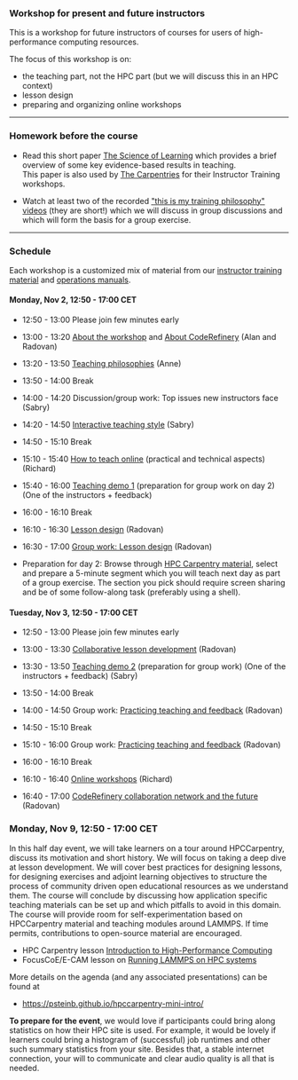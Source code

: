 

### Workshop for present and future instructors

This is a workshop for future instructors of courses for users
of high-performance computing resources.

The focus of this workshop is on:
- the teaching part, not the HPC part (but we will discuss this in an HPC context)
- lesson design
- preparing and organizing online workshops

---

### Homework before the course

- Read this short paper 
  [The Science of Learning](https://carpentries.github.io/instructor-training/files/papers/science-of-learning-2015.pdf) 
  which provides a brief overview of some key evidence-based results in teaching.  
  This paper is also used by [The Carpentries](https://carpentries.org/) for their Instructor Training workshops.

- Watch at least two of the recorded
  ["this is my training philosophy" videos](https://www.youtube.com/playlist?list=PLpLblYHCzJAAHF89P-GCjEXWC8CF-7nhX)
  (they are short!)
  which we will
  discuss in group discussions and which will form the basis for a group
  exercise.

---

### Schedule

Each workshop is a customized mix of material from our [instructor
training
material](https://coderefinery.github.io/instructor-training/) and
[operations manuals](https://coderefinery.github.io/manuals/).

#### Monday, Nov 2, 12:50 - 17:00 CET

- 12:50 - 13:00
  Please join few minutes early

- 13:00 - 13:20
  [About the workshop](https://coderefinery.github.io/instructor-training/welcome/) and
  [About CodeRefinery](https://coderefinery.github.io/instructor-training/about-coderefinery/)
  (Alan and Radovan)

- 13:20 - 13:50
  [Teaching philosophies](https://coderefinery.github.io/instructor-training/02-teaching-philosophies/)
  (Anne)

- 13:50 - 14:00
  Break

- 14:00 - 14:20
  Discussion/group work:
  Top issues new instructors face
  (Sabry)

- 14:20 - 14:50
  [Interactive teaching style](https://coderefinery.github.io/instructor-training/03-teaching-style/)
  (Sabry)

- 14:50 - 15:10
  Break

- 15:10 - 15:40
  [How to teach online](https://coderefinery.github.io/instructor-training/teaching-strategies/) (practical and technical aspects)
  (Richard)

- 15:40 - 16:00
  [Teaching demo 1](https://coderefinery.github.io/instructor-training/teaching-practice/) (preparation for group work on day 2)
  (One of the instructors + feedback)

- 16:00 - 16:10
  Break

- 16:10 - 16:30
  [Lesson design](https://coderefinery.github.io/instructor-training/lesson-design/)
  (Radovan)

- 16:30 - 17:00
  [Group work: Lesson design](https://coderefinery.github.io/instructor-training/lesson-design/#practice-backwards-design)
  (Radovan)

- Preparation for day 2:
  Browse through [HPC Carpentry material](https://github.com/hpc-carpentry),
  select and prepare a 5-minute segment which you will teach next day as part of a group exercise.
  The section you pick should require screen sharing and be of some follow-along task (preferably
  using a shell).


#### Tuesday, Nov 3, 12:50 - 17:00 CET

- 12:50 - 13:00
  Please join few minutes early

- 13:00 - 13:30
  [Collaborative lesson development](https://coderefinery.github.io/instructor-training/lesson-development/)
  (Radovan)

- 13:30 - 13:50
  [Teaching demo 2](https://coderefinery.github.io/instructor-training/teaching-practice/) (preparation for group work)
  (One of the instructors + feedback) (Sabry)

- 13:50 - 14:00
  Break

- 14:00 - 14:50
  Group work:
  [Practicing teaching and feedback](https://coderefinery.github.io/instructor-training/teaching-practice/)
  (Radovan)

- 14:50 - 15:10
  Break

- 15:10 - 16:00
  Group work:
  [Practicing teaching and feedback](https://coderefinery.github.io/instructor-training/teaching-practice/)
  (Radovan)

- 16:00 - 16:10
  Break

- 16:10 - 16:40
  [Online workshops](https://coderefinery.github.io/instructor-training/workshops-online/)
  (Richard)

- 16:40 - 17:00
  [CodeRefinery collaboration network and the future](https://coderefinery.github.io/instructor-training/future/)
  (Radovan)


### Monday, Nov 9, 12:50 - 17:00 CET

In this half day event, we will take learners on a tour around HPCCarpentry,
discuss its motivation and short history. We will focus on taking a deep dive
at lesson development. We will cover best practices for designing lessons, for
designing exercises and adjoint learning objectives to structure the process of
community driven open educational resources as we understand them. The course
will conclude by discussing how application specific teaching materials can be
set up and which pitfalls to avoid in this domain. The course will provide room
for self-experimentation based on HPCCarpentry material and teaching modules
around LAMMPS. If time permits, contributions to open-source material are
encouraged.

- HPC Carpentry lesson [Introduction to High-Performance Computing](https://hpc-carpentry.github.io/hpc-intro/)
- FocusCoE/E-CAM lesson on [Running LAMMPS on HPC systems](https://fzj-jsc.github.io/tuning_lammps/)

More details on the agenda (and any associated presentations) can be found at

- https://psteinb.github.io/hpccarpentry-mini-intro/

**To prepare for the event**, we would love if participants could bring along
statistics on how their HPC site is used. For example, it would be lovely if
learners could bring a histogram of (successful) job runtimes and other such
summary statistics from your site. Besides that, a stable internet connection,
your will to communicate and clear audio quality is all that is needed.
